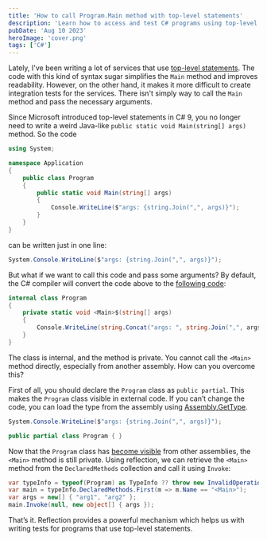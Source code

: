 ```yaml
---
title: 'How to call Program.Main method with top-level statements'
description: 'Learn how to access and test C# programs using top-level statements through reflection, making it possible to call the Main method in integration tests'
pubDate: 'Aug 10 2023'
heroImage: 'cover.png'
tags: ['C#']
---
```


Lately, I've been writing a lot of services that use [top-level statements](https://learn.microsoft.com/en-us/dotnet/csharp/whats-new/tutorials/top-level-statements). The code with this kind of syntax sugar simplifies the `Main` method and improves readability. However, on the other hand, it makes it more difficult to create integration tests for the services. There isn't simply way to call the `Main` method and pass the necessary arguments.

Since Microsoft introduced top-level statements in C# 9, you no longer need to write a weird Java-like `public static void Main(string[] args)` method. So the code

``` cs
using System;

namespace Application
{
    public class Program
    {
        public static void Main(string[] args)
        {
            Console.WriteLine($"args: {string.Join(",", args)}");
        }
    }
}
```

can be written just in one line:

``` cs
System.Console.WriteLine($"args: {string.Join(",", args)}");
```

But what if we want to call this code and pass some arguments? By default, the C# compiler will convert the code above to the [following code](https://sharplab.io/#v2:D4AQTAjAsAULIQJwAoAkAiAhgJwOYGcAuAAgG8EAGAOgCkB7ASwDtl0Aad4nAgSgF90PANywgA==):

``` cs
internal class Program
{
    private static void <Main>$(string[] args)
    {
        Console.WriteLine(string.Concat("args: ", string.Join(",", args)));
    }
}
```

The class is internal, and the method is private. You cannot call the `<Main>` method directly, especially from another assembly. How can you overcome this?

First of all, you should declare the `Program` class as `public partial`. This makes the `Program` class visible in external code. If you can’t change the code, you can load the type from the assembly using [Assembly.GetType](https://learn.microsoft.com/en-us/dotnet/api/system.reflection.assembly.gettype).

``` cs
System.Console.WriteLine($"args: {string.Join(",", args)}");

public partial class Program { }
```

Now that the `Program` class has [become visible](https://sharplab.io/#v2:D4AQTAjAsAULIQJwAoAkAiAhgJwOYGcAuAAgG8EAGAOgCkB7ASwDtl0Aad4nAgSgF90PANyx4AZmIAHHABcGmADbFwyiAHYyxPrCA===) from other assemblies, the `<Main>` method is still private. Using reflection, we can retrieve the `<Main>` method from the `DeclaredMethods` collection and call it using `Invoke`:

``` cs
var typeInfo = typeof(Program) as TypeInfo ?? throw new InvalidOperationException();
var main = typeInfo.DeclaredMethods.First(m => m.Name == "<Main>");
var args = new[] { "arg1", "arg2" };
main.Invoke(null, new object[] { args });
```

That’s it. Reflection provides a powerful mechanism which helps us with writing tests for programs that use top-level statements.
